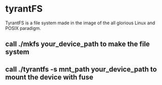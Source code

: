 # tyrantFS
TyrantFS is a file system made in the image of the all glorious Linux and POSIX paradigm. 

## call ./mkfs your_device_path to make the file system
## call ./tyrantfs -s mnt_path your_device_path to mount the device with fuse
